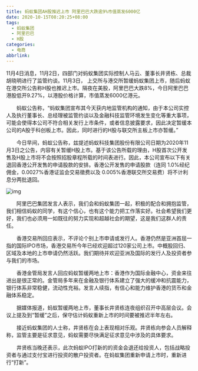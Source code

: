 ```yaml
---
title: 蚂蚁集团AH股推迟上市 阿里巴巴大跌逾9%市值蒸发6000亿
date: 2020-10-15T08:20:25+08:00
tags:
  - 蚂蚁集团
  - 阿里巴巴
  - H股
categories:
  - 电商
abbrlink:
---
```


11月4日消息，11月2日，四部门对蚂蚁集团实际控制人马云、董事长井贤栋、总裁胡晓明进行了监管约谈。11月3日， 上交所与港交所暂缓蚂蚁集团上市，随后蚂蚁在港交所公告称H股也推迟上市。隔夜在美股，阿里巴巴大跌8%，今日阿里巴巴港股低开9.27%，以港股价格计算，市值蒸发6000亿港元。

　　蚂蚁公告称，“蚂蚁集团宣布其今天获内地监管机构的通知，由于本公司实控人及执行董事长、总经理被监管约谈以及金融科技监管环境发生变化等重大事项，可能会使得本公司不符合相关发行上市条件，或者信息披露要求，因此决定暂缓本公司的A股于科创板上市。因此，同时进行的H股与联交所主板上市亦暂缓。”

　　今日早间，蚂蚁公告称，兹提述蚂蚁科技集团股份有限公司日期为2020年11月3日之公告，内容有关暂缓H股上市。基于该公告所载的理由，H股首次公开发售及H股上市将不会按照招股章程所载的时间表进行。因此，本公司宣布以下有关退回香港公开发售的申请股款的安排。香港公开发售的申请股款（连同 1.0%经纪佣金，0.0027%香港证监会交易徵费以及 0.005%香港联交所交易费）将不计利息分两批退回。

![img](https://cdn.jsdelivr.net/gh/yakeing/Documentation@main/Hexo/images/2493-kcieywa1637124.png)

　　阿里巴巴集团发言人表示，我们会和蚂蚁集团一起，积极的配合和拥抱监管，我们相信蚂蚁的同学，有这个信心，也有这个能力把工作落实好。社会希望我们更好，我们也必须用一如既往的努力实现和超越社会的期望，这是我们这群人的责任。

　　香港交易所回应表示，不评论个别上市申请或发行人。香港仍然是亚洲首屈一指的国际IPO市场，香港交易所今年已经欢迎超过120家公司上市。中概股回归、区域及本地的上市申请仍然活跃。我们期待并欢迎亚洲及国际的发行人及投资者参与我们的市场。

　　香港金管局发言人回应蚂蚁暂缓两地上市：香港作为国际金融中心，资金来往进出是很正常的。金管局多年来在金融及银行体系建立了强大的缓冲和抗震能力，银行体系非常稳健，流动性充裕。发言人续指，有信心和能力维护香港的货币和金融体系稳定。

　　据媒体报道，蚂蚁暂缓两地上市，董事长井贤栋连夜组织召开中高层会议。会议上提及到“暂缓”之后，保守估计蚂蚁重新上市的时间要被推迟半年左右。

　　接近蚂蚁集团的人士称，井贤栋在会上表现相对乐观。井贤栋向参会人员解释称，监管主要是征求意见，蚂蚁需要尽快满足征求意见中涉及的具体要求。

　　井贤栋当晚还表示，此次蚂蚁IPO打新的的资金会退还给投资人，包括战略投资者与通过支付宝进行投资的散户投资者。在蚂蚁集团重新申请上市时，重新进行“打新”。